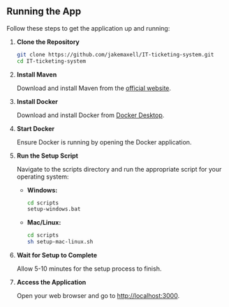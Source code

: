 ## Running the App

Follow these steps to get the application up and running:

1. **Clone the Repository**

   ```bash
   git clone https://github.com/jakemaxell/IT-ticketing-system.git
   cd IT-ticketing-system
   ```

2. **Install Maven**

   Download and install Maven from the [official website](https://maven.apache.org/download.cgi).

3. **Install Docker**

   Download and install Docker from [Docker Desktop](https://www.docker.com/products/docker-desktop/).

4. **Start Docker**

   Ensure Docker is running by opening the Docker application.

5. **Run the Setup Script**

   Navigate to the scripts directory and run the appropriate script for your operating system:

   - **Windows:**

     ```bash
     cd scripts
     setup-windows.bat
     ```

   - **Mac/Linux:**

     ```bash
     cd scripts
     sh setup-mac-linux.sh
     ```

6. **Wait for Setup to Complete**

   Allow 5-10 minutes for the setup process to finish.

7. **Access the Application**

   Open your web browser and go to [http://localhost:3000](http://localhost:3000).
